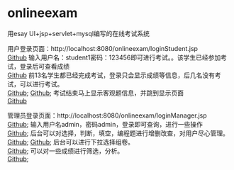 # onlineexam
用esay UI+jsp+servlet+mysql编写的在线考试系统


用户登录页面：http://localhost:8080/onlineexam/loginStudent.jsp<br/>
[Github](https://github.com/SanchunPeng/onlineexam/blob/master/img/login.png)
输入用户名：student1密码：123456即可进行考试。。该学生已经参加考试，登录后可查看成绩<br/>
[Github](https://github.com/SanchunPeng/onlineexam/blob/master/img/exam_areadly.png)
前13名学生都已经完成考试，登录只会显示成绩等信息，后几名没有考试，可以进行考试。<br/>
[Github](https://github.com/SanchunPeng/onlineexam/blob/master/img/login_exam.png);
[Github](https://github.com/SanchunPeng/onlineexam/blob/master/img/exam_online.png);
考试结束马上显示客观题信息，并跳到显示页面<br/>
[Github](https://github.com/SanchunPeng/onlineexam/blob/master/img/exam_areadly.png)

管理员登录页面：http://localhost:8080/onlineexam/loginManager.jsp<br/>
[Github](https://github.com/SanchunPeng/onlineexam/blob/master/img/admin_login.png);
输入用户名admin，密码admin，登录即可查询，进行一些操作<br/>
[Github](https://github.com/SanchunPeng/onlineexam/blob/master/img/admin_online.png);
后台可以对选择，判断，填空，编程题进行增删改查，对用户尽心管理。<br/>
[Github](https://github.com/SanchunPeng/onlineexam/blob/master/img/select_manager.png);
[Github](https://github.com/SanchunPeng/onlineexam/blob/master/img/student_manager.png);
后台可以进行下拉选择组卷。<br/>
[Github](https://github.com/SanchunPeng/onlineexam/blob/master/img/make_manager.png);
可以对一些成绩进行筛选，分析。<br/>
[Github](https://github.com/SanchunPeng/onlineexam/blob/master/img/score_manager.png);
